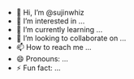 - 👋 Hi, I’m @sujinwhiz
- 👀 I’m interested in ...
- 🌱 I’m currently learning ...
- 💞️ I’m looking to collaborate on ...
- 📫 How to reach me ...
- 😄 Pronouns: ...
- ⚡ Fun fact: ...

<!---
sujinwhiz/sujinwhiz is a ✨ special ✨ repository because its `README.md` (this file) appears on your GitHub profile.
You can click the Preview link to take a look at your changes.
--->
